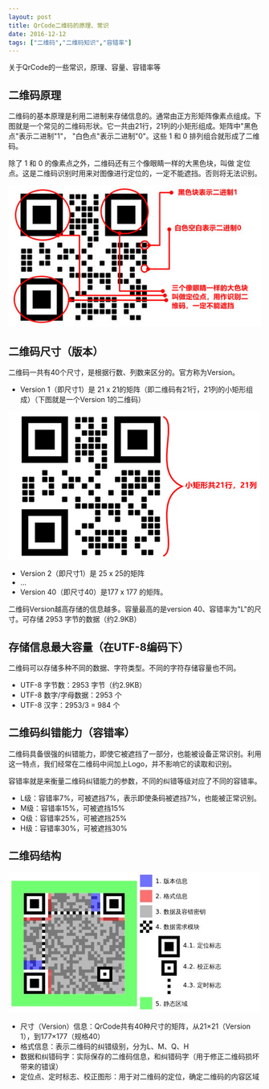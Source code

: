 ```yaml
---
layout: post
title: QrCode二维码的原理、常识
date: 2016-12-12
tags: ["二维码","二维码知识","容错率"]
---
```


关于QrCode的一些常识，原理、容量、容错率等

## 二维码原理

二维码的基本原理是利用二进制来存储信息的。通常由正方形矩阵像素点组成。下图就是一个常见的二维码形状。它一共由21行，21列的小矩形组成。矩阵中"黑色点"表示二进制"1"， "白色点"表示二进制"0"。这些 1 和 0 排列组合就形成了二维码。

除了 1 和 0 的像素点之外，二维码还有三个像眼睛一样的大黑色块，叫做 定位点。这是二维码识别时用来对图像进行定位的，一定不能遮挡。否则将无法识别。

![](imgs/p21_1.jpg)

## 二维码尺寸（版本）

二维码一共有40个尺寸，是根据行数、列数来区分的。官方称为Version。

* Version 1（即尺寸1）是 21 x 21的矩阵（即二维码有21行，21列的小矩形组成）（下图就是一个Version 1的二维码）
 
![](imgs/p21_3.jpg)

* Version 2（即尺寸1）是 25 x 25的矩阵
* ...
* Version 40（即尺寸40）是177 x 177 的矩阵。

二维码Version越高存储的信息越多。容量最高的是version 40、容错率为"L"的尺寸。可存储 2953 字节的数据（约2.9KB）

## 存储信息最大容量（在UTF-8编码下）

二维码可以存储多种不同的数据、字符类型。不同的字符存储容量也不同。

* UTF-8 字节数：2953 字节（约2.9KB）
* UTF-8 数字/字母数据：2953 个
* UTF-8 汉字：2953/3 = 984 个

## 二维码纠错能力（容错率）

​二维码具备很强的纠错能力，即使它被遮挡了一部分，也能被设备正常识别。利用这一特点，我们经常在二维码中间加上Logo，并不影响它的读取和识别。

容错率就是来衡量二维码纠错能力的参数，不同的纠错等级对应了不同的容错率。

* L级：容错率7%，可被遮挡7%，表示即使条码被遮挡7%，也能被正常识别。
* M级：容错率15%，可被遮挡15%
* Q级：容错率25%，可被遮挡25%
* H级：容错率30%，可被遮挡30%

## 二维码结构

![](imgs/p21_2.jpg)

* 尺寸（Version）信息：QrCode共有40种尺寸的矩阵，从21×21（Version 1），到177×177（规格40）
* 格式信息：表示二维码的纠错级别，分为L、M、Q、H
* 数据和纠错码字：实际保存的二维码信息，和纠错码字（用于修正二维码损坏带来的错误）
* 定位点、定时标志、校正图形：用于对二维码的定位，确定二维码的内容区域
